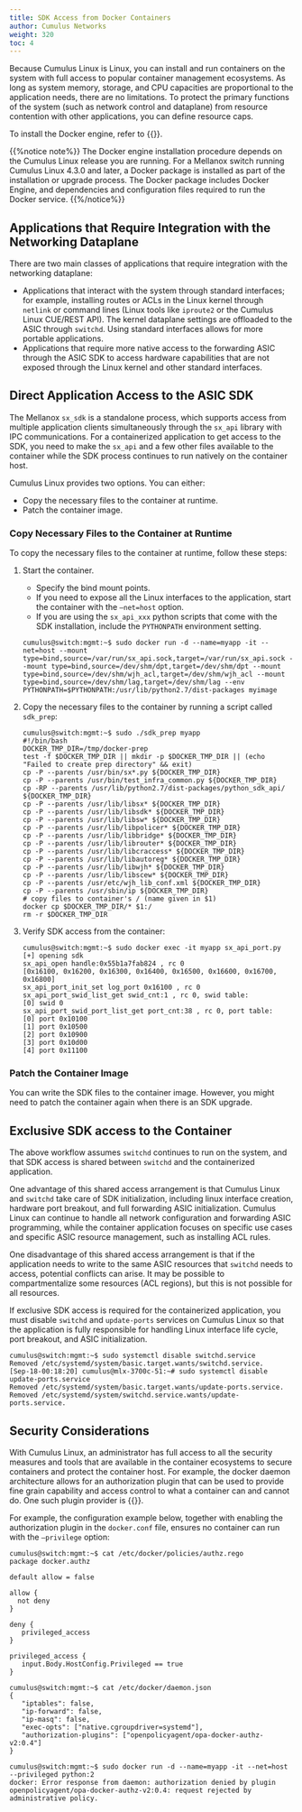```yaml
---
title: SDK Access from Docker Containers
author: Cumulus Networks
weight: 320
toc: 4
---
```

Because Cumulus Linux is Linux, you can install and run containers on the system with full access to popular container management ecosystems. As long as system memory, storage, and CPU capacities are proportional to the application needs, there are no limitations. To protect the primary functions of the system (such as network control and dataplane) from resource contention with other applications, you can define resource caps.

To install the Docker engine, refer to {{<exlink url="https://docs.cumulusnetworks.com/cumulus-linux-42/Network-Solutions/Docker-on-Cumulus-Linux/" text="Docker on Cumulus Linux">}}.

{{%notice note%}}
The Docker engine installation procedure depends on the Cumulus Linux release you are running. For a Mellanox switch running Cumulus Linux 4.3.0 and later, a Docker package is installed as part of the installation or upgrade process. The Docker package includes Docker Engine, and dependencies and configuration files required to run the Docker service.
{{%/notice%}}

## Applications that Require Integration with the Networking Dataplane

There are two main classes of applications that require integration with the networking dataplane:
- Applications that interact with the system through standard interfaces; for example, installing routes or ACLs in the Linux kernel through `netlink` or command lines (Linux tools like `iproute2` or the Cumulus Linux CUE/REST API). The kernel dataplane settings are offloaded to the ASIC through `switchd`. Using standard interfaces allows for more portable applications. 
- Applications that require more native access to the forwarding ASIC through the ASIC SDK to access hardware capabilities that are not exposed through the Linux kernel and other standard interfaces.

## Direct Application Access to the ASIC SDK

The Mellanox `sx_sdk` is a standalone process, which supports access from multiple application clients simultaneously through the `sx_api` library with IPC communications. For a containerized application to get access to the SDK, you need to make the `sx_api` and a few other files available to the container while the SDK process continues to run natively on the container host.

Cumulus Linux provides two options. You can either:
- Copy the necessary files to the container at runtime.
- Patch the container image.

### Copy Necessary Files to the Container at Runtime

To copy the necessary files to the container at runtime, follow these steps:

1. Start the container.

   - Specify the bind mount points.
   - If you need to expose all the Linux interfaces to the application, start the container with the `–net=host` option.
   - If you are using the `sx_api_xxx` python scripts that come with the SDK installation, include the `PYTHONPATH` environment setting.

   ```
   cumulus@switch:mgmt:~$ sudo docker run -d --name=myapp -it --net=host --mount type=bind,source=/var/run/sx_api.sock,target=/var/run/sx_api.sock --mount type=bind,source=/dev/shm/dpt,target=/dev/shm/dpt --mount type=bind,source=/dev/shm/wjh_acl,target=/dev/shm/wjh_acl --mount type=bind,source=/dev/shm/lag,target=/dev/shm/lag --env PYTHONPATH=$PYTHONPATH:/usr/lib/python2.7/dist-packages myimage
   ```

2. Copy the necessary files to the container by running a script called `sdk_prep`:

   ```
   cumulus@switch:mgmt:~$ sudo ./sdk_prep myapp
   #!/bin/bash
   DOCKER_TMP_DIR=/tmp/docker-prep
   test -f $DOCKER_TMP_DIR || mkdir -p $DOCKER_TMP_DIR || (echo "Failed to create prep directory" && exit)
   cp -P --parents /usr/bin/sx*.py ${DOCKER_TMP_DIR}
   cp -P --parents /usr/bin/test_infra_common.py ${DOCKER_TMP_DIR}
   cp -RP --parents /usr/lib/python2.7/dist-packages/python_sdk_api/ ${DOCKER_TMP_DIR}
   cp -P --parents /usr/lib/libsx* ${DOCKER_TMP_DIR}
   cp -P --parents /usr/lib/libsdk* ${DOCKER_TMP_DIR}
   cp -P --parents /usr/lib/libsw* ${DOCKER_TMP_DIR}
   cp -P --parents /usr/lib/libpolicer* ${DOCKER_TMP_DIR}
   cp -P --parents /usr/lib/libbridge* ${DOCKER_TMP_DIR}
   cp -P --parents /usr/lib/librouter* ${DOCKER_TMP_DIR}
   cp -P --parents /usr/lib/libcraccess* ${DOCKER_TMP_DIR}
   cp -P --parents /usr/lib/libautoreg* ${DOCKER_TMP_DIR}
   cp -P --parents /usr/lib/libwjh* ${DOCKER_TMP_DIR}
   cp -P --parents /usr/lib/libscew* ${DOCKER_TMP_DIR}
   cp -P --parents /usr/etc/wjh_lib_conf.xml ${DOCKER_TMP_DIR}
   cp -P --parents /usr/sbin/ip ${DOCKER_TMP_DIR}
   # copy files to container's / (name given in $1)
   docker cp $DOCKER_TMP_DIR/* $1:/
   rm -r $DOCKER_TMP_DIR
   ```
3. Verify SDK access from the container:

   ```
   cumulus@switch:mgmt:~$ sudo docker exec -it myapp sx_api_port.py
   [+] opening sdk
   sx_api_open handle:0x55b1a7fab824 , rc 0
   [0x16100, 0x16200, 0x16300, 0x16400, 0x16500, 0x16600, 0x16700, 0x16800]
   sx_api_port_init_set log_port 0x16100 , rc 0
   sx_api_port_swid_list_get swid_cnt:1 , rc 0, swid table:
   [0] swid 0
   sx_api_port_swid_port_list_get port_cnt:38 , rc 0, port table:
   [0] port 0x10100
   [1] port 0x10500
   [2] port 0x10900
   [3] port 0x10d00
   [4] port 0x11100
   ```

### Patch the Container Image

You can write the SDK files to the container image. However, you might need to patch the container again when there is an SDK upgrade.

## Exclusive SDK access to the Container

The above workflow assumes `switchd` continues to run on the system, and that SDK access is shared between `switchd` and the containerized application.

One advantage of this shared access arrangement is that Cumulus Linux and `switchd` take care of SDK initialization, including linux interface creation, hardware port breakout, and full forwarding ASIC initialization. Cumulus Linux can continue to handle all network configuration and forwarding ASIC programming, while the container application focuses on specific use cases and specific ASIC resource management, such as installing ACL rules.

One disadvantage of this shared access arrangement is that if the application needs to write to the same ASIC resources that `switchd` needs to access, potential conflicts can arise. It may be possible to compartmentalize some resources (ACL regions), but this is not possible for all resources.

If exclusive SDK access is required for the containerized application, you must disable `switchd` and `update-ports` services on Cumulus Linux so that the application is fully responsible for handling Linux interface life cycle, port breakout, and ASIC initialization.

```
cumulus@switch:mgmt:~$ sudo systemctl disable switchd.service
Removed /etc/systemd/system/basic.target.wants/switchd.service.
[Sep-18-00:18:20] cumulus@mlx-3700c-51:~# sudo systemctl disable update-ports.service
Removed /etc/systemd/system/basic.target.wants/update-ports.service.
Removed /etc/systemd/system/switchd.service.wants/update-ports.service.
```

## Security Considerations

With Cumulus Linux, an administrator has full access to all the security measures and tools that are available in the container ecosystems to secure containers and protect the container host. For example, the docker daemon architecture allows for an authorization plugin that can be used to provide fine grain capability and access control to what a container can and cannot do. One such plugin provider is {{<exlink url="https://www.openpolicyagent.org/docs/latest/docker-authorization/" text="Open Policy Agent">}}.

For example, the configuration example below, together with enabling the authorization plugin in the `docker.conf` file, ensures no container can run with the `–privilege` option:

```
cumulus@switch:mgmt:~$ cat /etc/docker/policies/authz.rego
package docker.authz

default allow = false

allow {
  not deny
}

deny {
   privileged_access
}

privileged_access {
   input.Body.HostConfig.Privileged == true
}
```

```
cumulus@switch:mgmt:~$ cat /etc/docker/daemon.json
{
   "iptables": false,
   "ip-forward": false,
   "ip-masq": false,
   "exec-opts": ["native.cgroupdriver=systemd"],
   "authorization-plugins": ["openpolicyagent/opa-docker-authz-v2:0.4"]
}
```

```
cumulus@switch:mgmt:~$ sudo docker run -d --name=myapp -it --net=host --privileged python:2
docker: Error response from daemon: authorization denied by plugin openpolicyagent/opa-docker-authz-v2:0.4: request rejected by administrative policy.
```
